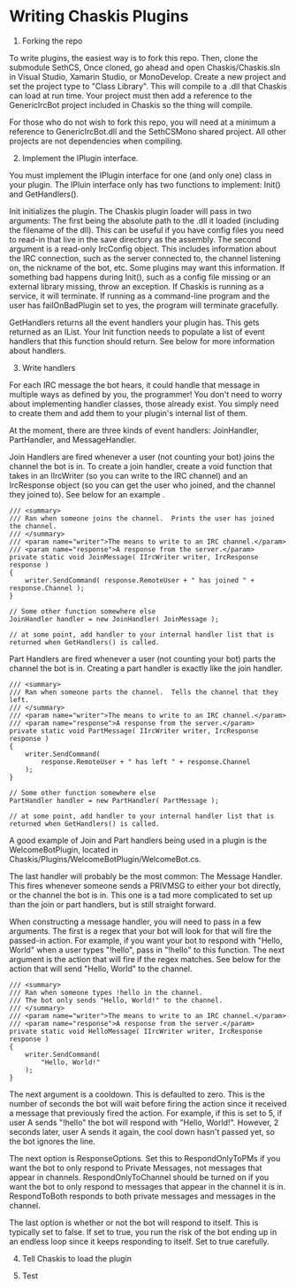 
Writing Chaskis Plugins
========

1. Forking the repo

To write plugins, the easiest way is to fork this repo.  Then, clone the submodule SethCS,  Once cloned, go ahead and open Chaskis/Chaskis.sln in Visual Studio, Xamarin Studio, or MonoDevelop.  Create a new project and set the project type to "Class Library".  This will compile to a .dll that Chaskis can load at run time.  Your project must then add a reference to the GenericIrcBot project included in Chaskis so the thing will compile.

For those who do not wish to fork this repo, you will need at a minimum a reference to GenericIrcBot.dll and the SethCSMono shared project.  All other projects are not dependencies when compiling.

2. Implement the IPlugin interface.

You must implement the IPlugin interface for one (and only one) class in your plugin.  The IPluin interface only has two functions to implement: Init() and GetHandlers().

Init initializes the plugin.  The Chaskis plugin loader will pass in two arguments:  The first being the absolute path to the .dll it loaded (including the filename of the dll).  This can be useful if you have config files you need to read-in that live in the save directory as the assembly.  The second argument is a read-only IrcConfig object.  This includes information about the IRC connection, such as the server connected to, the channel listening on, the nickname of the bot, etc.  Some plugins may want this information.  If something bad happens during Init(), such as a config file missing or an external library missing, throw an exception.  If Chaskis is running as a service, it will terminate.  If running as a command-line program and the user has failOnBadPlugin set to yes, the program will terminate gracefully.

GetHandlers returns all the event handlers your plugin has.  This gets returned as an IList.  Your Init function needs to populate a list of event handlers that this function should return.  See below for more information about handlers.

3.  Write handlers

For each IRC message the bot hears, it could handle that message in multiple ways as defined by you, the programmer!  You don't need to worry about implementing handler classes, those already exist. You simply need to create them and add them to your plugin's internal list of them.

At the moment, there are three kinds of event handlers: JoinHandler, PartHandler, and MessageHandler.

Join Handlers are fired whenever a user (not counting your bot) joins the channel the bot is in.  To create a join handler, create a void function that takes in an IIrcWriter (so you can write to the IRC channel) and an IrcResponse object (so you can get the user who joined, and the channel they joined to).  See below for an example .

```
/// <summary>
/// Ran when someone joins the channel.  Prints the user has joined the channel.
/// </summary>
/// <param name="writer">The means to write to an IRC channel.</param>
/// <param name="response">A response from the server.</param>
private static void JoinMessage( IIrcWriter writer, IrcResponse response )
{
    writer.SendCommand( response.RemoteUser + " has joined " + response.Channel );
}

// Some other function somewhere else
JoinHandler handler = new JoinHandler( JoinMessage );

// at some point, add handler to your internal handler list that is returned when GetHandlers() is called.
```

Part Handlers are fired whenever a user (not counting your bot) parts the channel the bot is in.  Creating a part handler is exactly like the join handler.

```
/// <summary>
/// Ran when someone parts the channel.  Tells the channel that they left.
/// </summary>
/// <param name="writer">The means to write to an IRC channel.</param>
/// <param name="response">A response from the server.</param>
private static void PartMessage( IIrcWriter writer, IrcResponse response )
{
    writer.SendCommand(
        response.RemoteUser + " has left " + response.Channel
    );
}

// Some other function somewhere else
PartHandler handler = new PartHandler( PartMessage );

// at some point, add handler to your internal handler list that is returned when GetHandlers() is called.
```

A good example of Join and Part handlers being used in a plugin is the WelcomeBotPlugin, located in Chaskis/Plugins/WelcomeBotPlugin/WelcomeBot.cs.

The last handler will probably be the most common:  The Message Handler.  This fires whenever someone sends a PRIVMSG to either your bot directly, or the channel the bot is in.  This one is a tad more complicated to set up than the join or part handlers, but is still straight forward.

When constructing a message handler, you will need to pass in a few arguments.  The first is a regex that your bot will look for that will fire the passed-in action.  For example, if you want your bot to respond with "Hello, World" when a user types "!hello", pass in "!hello" to this function.  The next argument is the action that will fire if the regex matches.  See below for the action that will send "Hello, World" to the channel.

```
/// <summary>
/// Ran when someone types !hello in the channel.
/// The bot only sends "Hello, World!" to the channel.
/// </summary>
/// <param name="writer">The means to write to an IRC channel.</param>
/// <param name="response">A response from the server.</param>
private static void HelloMessage( IIrcWriter writer, IrcResponse response )
{
    writer.SendCommand(
        "Hello, World!"
    );
}
```

The next argument is a cooldown.  This is defaulted to zero.  This is the number of seconds the bot will wait before firing the action since it received a message that previously fired the action.  For example, if this is set to 5, if user A sends "!hello" the bot will respond with "Hello, World!".  However, 2 seconds later, user A sends it again, the cool down hasn't passed yet, so the bot ignores the line.

The next option is ResponseOptions.  Set this to RespondOnlyToPMs if you want the bot to only respond to Private Messages, not messages that appear in channels.  RespondOnlyToChannel should be turned on if you want the bot to only respond to messages that appear in the channel it is in.  RespondToBoth responds to both private messages and messages in the channel.

The last option is whether or not the bot will respond to itself.  This is typically set to false.  If set to true, you run the risk of the bot ending up in an endless loop since it keeps responding to itself.  Set to true carefully.

4.  Tell Chaskis to load the plugin

5.  Test